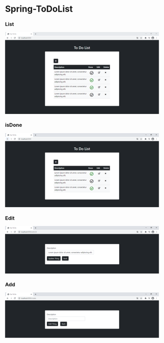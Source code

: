 # Spring-ToDoList
### List
![Alt Text](https://github.com/akbulutmustafa/Spring-ToDoList/blob/main/src/main/resources/static/M1.PNG)
### isDone
![Alt Text](https://github.com/akbulutmustafa/Spring-ToDoList/blob/main/src/main/resources/static/M4.PNG)
### Edit
![Alt Text](https://github.com/akbulutmustafa/Spring-ToDoList/blob/main/src/main/resources/static/M2.PNG)
### Add
![Alt Text](https://github.com/akbulutmustafa/Spring-ToDoList/blob/main/src/main/resources/static/M3.PNG)

